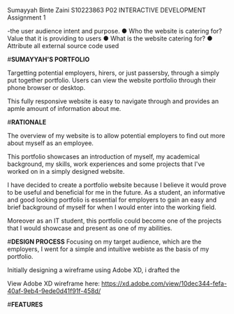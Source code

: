Sumayyah Binte Zaini
S10223863
P02
INTERACTIVE DEVELOPMENT
Assignment 1

-the user audience intent and purpose.
● Who the website is catering for? Value that it is providing to users
● What is the website catering for?
● Attribute all external source code used

#**SUMAYYAH'S PORTFOLIO**

Targetting potential employers, hirers, or just passersby, through a simply put together portfolio. Users can view the website portfolio through their phone browser or desktop.

This fully responsive website is easy to navigate through and provides an apmle amount of information about me.

#**RATIONALE**

The overview of my website is to allow potential employers to find out more about myself as an employee.

This portfolio showcases an introduction of myself, my academical background, my skills, work experiences and some projects that I've worked on in a simply designed website.

I have decided to create a portfolio website because I believe it would prove to be useful and beneficial for me in the future. As a student, an informative and good looking portfolio is essential for employers to gain an easy and brief background of myself for when I would enter into the working field.

Moreover as an IT student, this portfolio could become one of the projects that I would showcase and present as one of my abilities.

#**DESIGN PROCESS**
Focusing on my target audience, which are the employers, I went for a simple and intuitive webiste as the basis of my portfolio.

Initially designing a wireframe using Adobe XD, i drafted the

View Adobe XD wireframe here: https://xd.adobe.com/view/10dec344-fefa-40af-9eb4-9ede0d41f91f-458d/

#**FEATURES**
